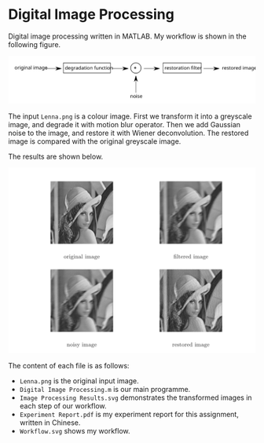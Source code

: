 # Digital Image Processing

Digital image processing written in MATLAB. My workflow is shown in the following figure.

![Our workflow.](https://github.com/GeorgeMLP/digital-image-processing/raw/master/Workflow.svg)

The input ```Lenna.png``` is a colour image. First we transform it into a greyscale image, and degrade it with motion blur operator. Then we add Gaussian noise to the image, and restore it with Wiener deconvolution. The restored image is compared with the original greyscale image.

The results are shown below.

![Results of digital image processing.](https://github.com/GeorgeMLP/digital-image-processing/raw/master/Image%20Processing%20Results.svg)

The content of each file is as follows:

- ```Lenna.png``` is the original input image.
- ```Digital Image Processing.m``` is our main programme.
- ```Image Processing Results.svg``` demonstrates the transformed images in each step of our workflow.
- ```Experiment Report.pdf``` is my experiment report for this assignment, written in Chinese.
- ```Workflow.svg``` shows my workflow.